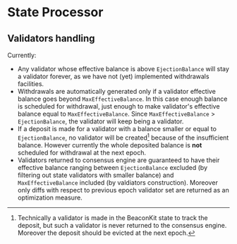 # State Processor

## Validators handling

Currently:

- Any validator whose effective balance is above `EjectionBalance` will stay a validator forever, as we have not (yet) implemented withdrawals facilities.
- Withdrawals are automatically generated only if a validator effective balance goes beyond `MaxEffectiveBalance`. In this case enough balance is scheduled for withdrawal, just enough to make validator's effective balance equal to `MaxEffectiveBalance`. Since `MaxEffectiveBalance` > `EjectionBalance`, the validator will keep being a validator.
- If a deposit is made for a validator with a balance smaller or equal to `EjectionBalance`, no validator will be created[^1] because of the insufficient balance. However currently the whole deposited balance is **not** scheduled for withdrawal at the next epoch.
- Validators returned to consensus engine are guaranteed to have their effective balance ranging between `EjectionBalance` excluded (by filtering out state validators with smaller balance) and `MaxEffectiveBalance` included (by valdiators construction). Moreover only diffs with respect to previous epoch validator set are returned as an optimization measure.

[^1]: Technically a validator is made in the BeaconKit state to track the deposit, but such a validator is never returned to the consensus engine. Moreover the deposit should be evicted at the next epoch.
